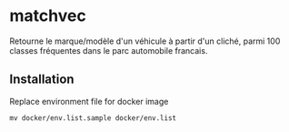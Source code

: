# matchvec

Retourne le marque/modèle d'un véhicule à partir d'un cliché, parmi 100 classes fréquentes dans le parc automobile francais.

## Installation

Replace environment file for docker image

```
mv docker/env.list.sample docker/env.list
```
